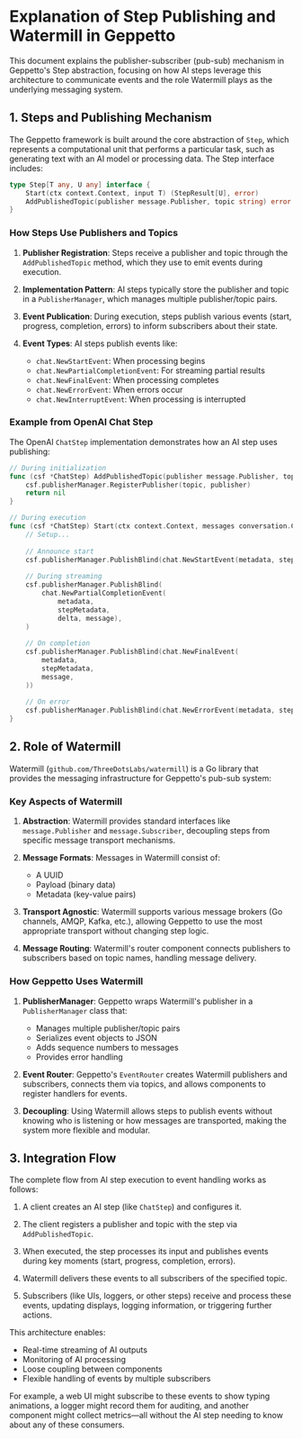 # Explanation of Step Publishing and Watermill in Geppetto

This document explains the publisher-subscriber (pub-sub) mechanism in Geppetto's Step abstraction, focusing on how AI steps leverage this architecture to communicate events and the role Watermill plays as the underlying messaging system.

## 1. Steps and Publishing Mechanism

The Geppetto framework is built around the core abstraction of `Step`, which represents a computational unit that performs a particular task, such as generating text with an AI model or processing data. The Step interface includes:

```go
type Step[T any, U any] interface {
    Start(ctx context.Context, input T) (StepResult[U], error)
    AddPublishedTopic(publisher message.Publisher, topic string) error
}
```

### How Steps Use Publishers and Topics

1. **Publisher Registration**: Steps receive a publisher and topic through the `AddPublishedTopic` method, which they use to emit events during execution.

2. **Implementation Pattern**: AI steps typically store the publisher and topic in a `PublisherManager`, which manages multiple publisher/topic pairs.

3. **Event Publication**: During execution, steps publish various events (start, progress, completion, errors) to inform subscribers about their state.

4. **Event Types**: AI steps publish events like:
   - `chat.NewStartEvent`: When processing begins
   - `chat.NewPartialCompletionEvent`: For streaming partial results
   - `chat.NewFinalEvent`: When processing completes
   - `chat.NewErrorEvent`: When errors occur
   - `chat.NewInterruptEvent`: When processing is interrupted

### Example from OpenAI Chat Step

The OpenAI `ChatStep` implementation demonstrates how an AI step uses publishing:

```go
// During initialization
func (csf *ChatStep) AddPublishedTopic(publisher message.Publisher, topic string) error {
    csf.publisherManager.RegisterPublisher(topic, publisher)
    return nil
}

// During execution
func (csf *ChatStep) Start(ctx context.Context, messages conversation.Conversation) (steps.StepResult[*conversation.Message], error) {
    // Setup...
    
    // Announce start
    csf.publisherManager.PublishBlind(chat.NewStartEvent(metadata, stepMetadata))
    
    // During streaming
    csf.publisherManager.PublishBlind(
        chat.NewPartialCompletionEvent(
            metadata,
            stepMetadata,
            delta, message),
    )
    
    // On completion
    csf.publisherManager.PublishBlind(chat.NewFinalEvent(
        metadata,
        stepMetadata,
        message,
    ))
    
    // On error
    csf.publisherManager.PublishBlind(chat.NewErrorEvent(metadata, stepMetadata, err.Error()))
}
```

## 2. Role of Watermill

Watermill (`github.com/ThreeDotsLabs/watermill`) is a Go library that provides the messaging infrastructure for Geppetto's pub-sub system:

### Key Aspects of Watermill

1. **Abstraction**: Watermill provides standard interfaces like `message.Publisher` and `message.Subscriber`, decoupling steps from specific message transport mechanisms.

2. **Message Formats**: Messages in Watermill consist of:
   - A UUID
   - Payload (binary data)
   - Metadata (key-value pairs)

3. **Transport Agnostic**: Watermill supports various message brokers (Go channels, AMQP, Kafka, etc.), allowing Geppetto to use the most appropriate transport without changing step logic.

4. **Message Routing**: Watermill's router component connects publishers to subscribers based on topic names, handling message delivery.

### How Geppetto Uses Watermill

1. **PublisherManager**: Geppetto wraps Watermill's publisher in a `PublisherManager` class that:
   - Manages multiple publisher/topic pairs
   - Serializes event objects to JSON
   - Adds sequence numbers to messages
   - Provides error handling

2. **Event Router**: Geppetto's `EventRouter` creates Watermill publishers and subscribers, connects them via topics, and allows components to register handlers for events.

3. **Decoupling**: Using Watermill allows steps to publish events without knowing who is listening or how messages are transported, making the system more flexible and modular.

## 3. Integration Flow

The complete flow from AI step execution to event handling works as follows:

1. A client creates an AI step (like `ChatStep`) and configures it.

2. The client registers a publisher and topic with the step via `AddPublishedTopic`.

3. When executed, the step processes its input and publishes events during key moments (start, progress, completion, errors).

4. Watermill delivers these events to all subscribers of the specified topic.

5. Subscribers (like UIs, loggers, or other steps) receive and process these events, updating displays, logging information, or triggering further actions.

This architecture enables:
- Real-time streaming of AI outputs
- Monitoring of AI processing
- Loose coupling between components
- Flexible handling of events by multiple subscribers

For example, a web UI might subscribe to these events to show typing animations, a logger might record them for auditing, and another component might collect metrics—all without the AI step needing to know about any of these consumers. 